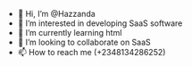 - 👋 Hi, I’m @Hazzanda
- 👀 I’m interested in developing SaaS software 
- 🌱 I’m currently learning html
- 💞️ I’m looking to collaborate on SaaS
- 📫 How to reach me (+2348134286252)

<!---
Hazzanda/Hazzanda is a ✨ special ✨ repository because its `README.md` (this file) appears on your GitHub profile.
You can click the Preview link to take a look at your changes.
--->
